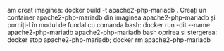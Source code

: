 am creat imaginea:  docker build -t apache2-php-mariadb .
Creați un container apache2-php-mariadb din imaginea apache2-php-mariadb și porniți-l în modul de fundal cu comanda bash: docker run -dit --name apache2-php-mariadb apache2-php-mariadb bash
oprirea si stergerea: docker stop apache2-php-mariadb; docker rm apache2-php-mariadb



